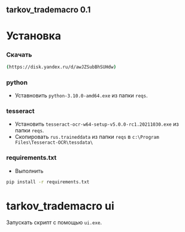 ## tarkov_trademacro 0.1

# Установка

### Скачать
```bash
(https://disk.yandex.ru/d/awJZSubBhSUHdw)
```

### python
* Уставновить `python-3.10.0-amd64.exe` из папки `reqs`.

### tesseract
* Установить `tesseract-ocr-w64-setup-v5.0.0-rc1.20211030.exe` из папки `reqs`.
* Скопировать `rus.traineddata` из папки `reqs` в `c:\Program Files\Tesseract-OCR\tessdata\`

### requirements.txt
* Выполнить 
```bash
pip install -r requirements.txt
```

# tarkov_trademacro ui
Запускать скрипт с помощью `ui.exe`. 
